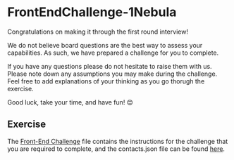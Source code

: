 # FrontEndChallenge-1Nebula
Congratulations on making it through the first round interview!

We do not believe board questions are the best way to assess your capabilities. As such, we have prepared a challenge for you to complete.

If you have any questions please do not hesitate to raise them with us. Please note down any assumptions you may make during the challenge. Feel free to add explanations of your thinking as you go thorugh the exercise.

Good luck, take your time, and have fun! 😊

## Exercise
The [Front-End Challenge](https://github.com/NebulaCodeChallenges/FrontEndChallenge-1Nebula/blob/main/Front-End%20Challenge.pdf) file contains the instructions for the challenge that you are required to complete, and the contacts.json file can be found [here](https://github.com/NebulaCodeChallenges/FrontEndChallenge-1Nebula/blob/main/contacts.json).
